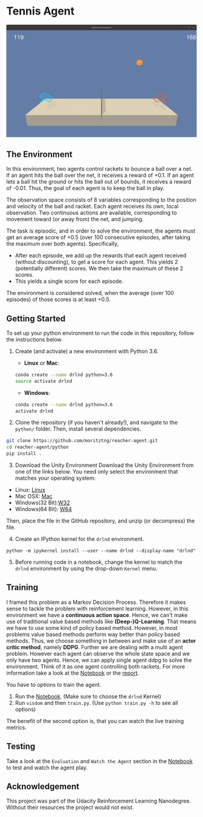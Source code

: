 # Tennis Agent
![Tennis](tennis.gif)

## The Environment
In this environment, two agents control rackets to bounce a ball over a net. If an agent hits the ball over the net, it receives a reward of +0.1. If an agent lets a ball hit the ground or hits the ball out of bounds, it receives a reward of -0.01. Thus, the goal of each agent is to keep the ball in play.

The observation space consists of 8 variables corresponding to the position and velocity of the ball and racket. Each agent receives its own, local observation. Two continuous actions are available, corresponding to movement toward (or away from) the net, and jumping.

The task is episodic, and in order to solve the environment, the agents must get an average score of +0.5 (over 100 consecutive episodes, after taking the maximum over both agents). Specifically,

+ After each episode, we add up the rewards that each agent received (without discounting), to get a score for each agent. This yields 2 (potentially different) scores. We then take the maximum of these 2 scores.
+ This yields a single score for each episode.

The environment is considered solved, when the average (over 100 episodes) of those scores is at least +0.5.

## Getting Started
To set up your python environment to run the code in this repository, follow the instructions below.

1. Create (and activate) a new environment with Python 3.6.

	- __Linux__ or __Mac__: 
	```bash
	conda create --name drlnd python=3.6
	source activate drlnd
	```
	- __Windows__: 
	```bash
	conda create --name drlnd python=3.6 
	activate drlnd
	```
	
2. Clone the repository (if you haven't already!), and navigate to the `python/` folder.  Then, install several dependencies.
```bash
git clone https://github.com/moritztng/reacher-agent.git
cd reacher-agent/python
pip install .
```

3. Download the Unity Environment
Download the Unity Environment from one of the links below. You need only select the environment that matches your operating system:
- Linux: [Linux](https://s3-us-west-1.amazonaws.com/udacity-drlnd/P3/Tennis/Tennis_Linux.zip)
- Mac OSX: [Mac](https://s3-us-west-1.amazonaws.com/udacity-drlnd/P2/Reacher/one_agent/Reacher.app.zip)
- Windows(32 Bit):[W32](https://s3-us-west-1.amazonaws.com/udacity-drlnd/P2/Reacher/one_agent/Reacher_Windows_x86.zip)
- Windows(64 Bit): [W64](https://s3-us-west-1.amazonaws.com/udacity-drlnd/P2/Reacher/one_agent/Reacher_Windows_x86_64.zip)

Then, place the file in the GitHub repository, and unzip (or decompress) the file.

4. Create an IPython kernel for the `drlnd` environment.
```
python -m ipykernel install --user --name drlnd --display-name "drlnd"
```

5. Before running code in a notebook, change the kernel to match the `drlnd` environment by using the drop-down `Kernel` menu.

## Training
I framed this problem as a Markov Decision Process. Therefore it makes sense to tackle the problem with reinforcement learning. However, in this environment we have a **continuous action space**. Hence, we can't make use of traditional value based methods like **(Deep-)Q-Learning**. That means we have to use some kind of policy based method. However, in most problems value based methods perform way better than policy based methods. Thus, we choose something in between and make use of an **actor critic method**, namely **DDPG**. Further we are dealing with a multi agent problem. However each agent can observe the whole state space and we only have two agents. Hence, we can apply single agent ddpg to solve the environment. Think of it as one agent controlling both rackets. For more information take a look at the [Notebook](train.ipynb) or the [report](report.md). 

You have to options to train the agent. 

1. Run the [Notebook](train.ipynb). (Make sure to choose the `drlnd` Kernel) 
2. Run `visdom` and then `train.py`. (Use `python train.py -h` to see all options)

The benefit of the second option is, that you can watch the live training metrics.

## Testing
Take a look at the `Evaluation` and `Watch the Agent` section in the [Notebook](train.ipynb) to test and watch the agent play. 

## Acknowledgement
This project was part of the Udacity Reinforcement Learning Nanodegree. Without their resources the project would not exist.
